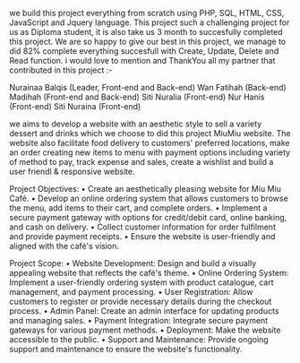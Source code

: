 we build this project everything from scratch using PHP, SQL, HTML, CSS, JavaScript and Jquery language. This project such a challenging project for us as Diploma student, it is also take us 3 month to succesfully completed this project. We are so happy to give our best in this project, we manage to did 82% complete everything succesfull with Create, Update, Delete and Read function. i would love to mention and ThankYou all my partner that contributed in this project :-

Nurainaa Balqis (Leader, Front-end and Back-end)
Wan Fatihah (Back-end)
Madihah (Front-end and Back-end)
Siti Nuralia (Front-end)
Nur Hanis (Front-end)
Siti Nuraina (Front-end)

we aims to develop a website with an aesthetic style to sell a variety dessert and drinks which we choose to did this project MiuMiu website. The website also facilitate food delivery to customers' preferred locations, make an order creating new items to menu with payment options including variety of method to pay, track expense and sales, create a wishlist and build a user friendl & responsive website.

Project Objectives:
• Create an aesthetically pleasing website for Miu Miu Café.
• Develop an online ordering system that allows customers to browse the menu, add items to their cart, and complete orders.
• Implement a secure payment gateway with options for credit/debit card, online banking, and cash on delivery.
• Collect customer information for order fulfilment and provide payment receipts.
• Ensure the website is user-friendly and aligned with the café's vision.

Project Scope:
• Website Development: Design and build a visually appealing website that reflects the café's theme.
• Online Ordering System: Implement a user-friendly ordering system with product catalogue, cart management, and payment processing.
• User Registration: Allow customers to register or provide necessary details during the checkout process.
• Admin Panel: Create an admin interface for updating products and managing sales.
• Payment Integration: Integrate secure payment gateways for various payment methods.
• Deployment: Make the website accessible to the public.
• Support and Maintenance: Provide ongoing support and maintenance to ensure the website's functionality.
